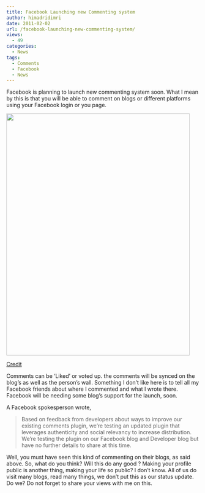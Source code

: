 ```yaml
---
title: Facebook Launching new Commenting system
author: himadridimri
date: 2011-02-02
url: /facebook-launching-new-commenting-system/
views:
  - 49
categories:
  - News
tags:
  - Comments
  - Facebook
  - News
---
```

Facebook is planning to launch new commenting system soon. What I mean by this is that you will be able to comment on blogs or different platforms using your Facebook login or you page.

[<img class="alignnone size-full  wp-image-54261" src="http://cdn.devilsworkshop.org/files/2011/02/Facebook-comments.png" alt="" width="479" height="632" />][1]

<a href="http://news.cnet.com/8301-13577_3-20030106-36.html" onclick="_gaq.push(['_trackEvent', 'outbound-article', 'http://news.cnet.com/8301-13577_3-20030106-36.html', 'Credit']);" >Credit</a>

Comments can be &#8216;Liked&#8217; or voted up. the comments will be synced on the blog&#8217;s as well as the person&#8217;s wall. Something I don&#8217;t like here is to tell all my Facebook friends about where I commented and what I wrote there. Facebook will be needing some blog&#8217;s support for the launch, soon.

A Facebook spokesperson wrote,

> Based on feedback from developers about ways to improve our existing comments plugin, we&#8217;re testing an updated plugin that leverages authenticity and social relevancy to increase distribution. We&#8217;re testing the plugin on our Facebook blog and Developer blog but have no further details to share at this time.

Well, you must have seen this kind of commenting on their blogs, as said above. So, what do you think? Will this do any good ? Making your profile public is another thing, making your life so public? I don&#8217;t know. All of us do visit many blogs, read many things, we don&#8217;t put this as our status update. Do we? Do not forget to share your views with me on this.

 [1]: http://cdn.devilsworkshop.org/files/2011/02/Facebook-comments.png
